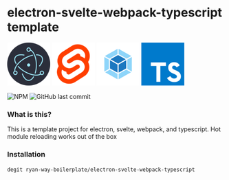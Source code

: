 # electron-svelte-webpack-typescript template

[![Electron](.images/electron.png)](https://electronjs.org)
[![Svelte](.images/svelte.png)](https://https://svelte.dev/)
[![Webpack](.images/webpack.png)](https://https://webpack.js.org/)
[![Typescript](.images/typescript.png)](https://https://www.typescriptlang.org/)

![NPM](https://img.shields.io/npm/l/@pixelmund/create-svelte-app?style=flat-square)
![GitHub last commit](https://img.shields.io/github/last-commit/ryan-way-boilerplate/electron-svelte-webpack-typescript?style=flat-square)

### What is this?

This is a template project for electron, svelte, webpack, and typescript. Hot module reloading works out of the box

### Installation
``` bash
degit ryan-way-boilerplate/electron-svelte-webpack-typescript
```
